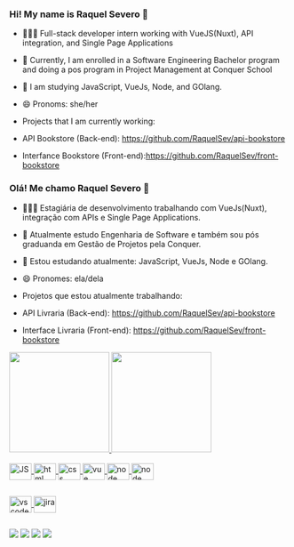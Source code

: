 ### Hi! My name is Raquel Severo 👋

- 👩🏻‍💻 Full-stack developer intern working with VueJS(Nuxt), API integration, and Single Page Applications
- 🔭 Currently, I am enrolled in a Software Engineering Bachelor program and doing a pos program in Project Management at Conquer School
- 🌱 I am studying JavaScript, VueJs, Node, and GOlang.
- 😄 Pronoms: she/her

- Projects that I am currently working:
- API Bookstore (Back-end): https://github.com/RaquelSev/api-bookstore
- Interfance Bookstore (Front-end):https://github.com/RaquelSev/front-bookstore

### Olá! Me chamo Raquel Severo 👋

- 👩🏻‍💻 Estagiária de desenvolvimento trabalhando com VueJs(Nuxt), integração com APIs e  Single Page Applications.
- 🔭 Atualmente estudo Engenharia de Software e também sou pós graduanda em Gestão de Projetos pela Conquer.
- 🌱 Estou estudando atualmente: JavaScript, VueJs, Node e GOlang.
- 😄 Pronomes: ela/dela

- Projetos que estou atualmente trabalhando:
- API Livraria (Back-end): https://github.com/RaquelSev/api-bookstore
- Interface Livraria (Front-end): https://github.com/RaquelSev/front-bookstore

 <div>
  <a href="https://github.com/RaquelSev">
  <img height="180em" src="https://github-readme-stats.vercel.app/api?username=RaquelSev&show_icons=true&theme=dark&include_all_commits=true&count_private=true"/>
  <img height="180em" src="https://github-readme-stats.vercel.app/api/top-langs/?username=RaquelSev&layout=compact&langs_count=7&theme=dark"/>
</div>
  
  <div style="display: inline_block"><br>
  
   <img align="center" alt="JS" height="30" width="40" src="https://cdn.jsdelivr.net/gh/devicons/devicon/icons/javascript/javascript-original.svg">
   <img align="center" alt="html" height="30" width="40" src="https://cdn.jsdelivr.net/gh/devicons/devicon/icons/html5/html5-original.svg">
  <img align="center" alt="css" height="30" width="40" src="https://cdn.jsdelivr.net/gh/devicons/devicon/icons/css3/css3-original.svg">
   <img align="center" alt="vue" height="30" width="40" src="https://cdn.jsdelivr.net/gh/devicons/devicon/icons/vuejs/vuejs-original.svg">
   <img align="center" alt="node" height="30" width="40" src="https://cdn.jsdelivr.net/gh/devicons/devicon/icons/nodejs/nodejs-original.svg" />
   <img align="center" alt="node" height="30" width="40" src="https://cdn.jsdelivr.net/gh/devicons/devicon/icons/go/go-original.svg" />
   
            
          
        
  
</div>
      
   ##
 
 <div>
   <img align="center" alt="vscode" height="30" width="40"         src="https://cdn.jsdelivr.net/gh/devicons/devicon/icons/vscode/vscode-original.svg">
  <img align="center" alt="jira" height="30" width="40"  
       src="https://cdn.jsdelivr.net/gh/devicons/devicon/icons/jira/jira-original.svg" />
          
 </div>
  
 ##
 
  <div>
 <a href="https://www.linkedin.com/in/raquel-severo-celia/" target="_blank"><img src="https://img.shields.io/badge/-LinkedIn-%230077B5?style=for-the-badge&logo=linkedin&logoColor=white" target="_blank"></a>
  <a href = "mailto:raquel.sev.celia@gmail.com"><img src="https://img.shields.io/badge/-Gmail-%23333?style=for-the-badge&logo=gmail&logoColor=white" target="_blank"></a>
  <a href="https://discord.gg/fvcMQfGU" target="_blank"><img src="https://img.shields.io/badge/Discord-7289DA?style=for-the-badge&logo=discord&logoColor=white" target="_blank"></a> 
  <a href="https://www.instagram.com/raquelscelia" target="_blank"><img src="https://img.shields.io/badge/-Instagram-%23E4405F?style=for-the-badge&logo=instagram&logoColor=white" target="_blank"></a>
 
    
  </div>
  
  
  
